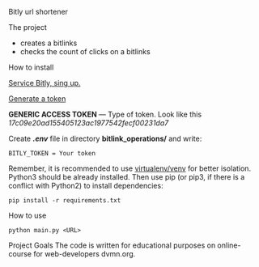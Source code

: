 Bitly url shortener

The project 
- creates a bitlinks
- checks the count of clicks on a bitlinks

How to install

[Service Bitly, sing up.](https://bit.ly/)

[Generate a token](https://bitly.com/a/oauth_apps)

**GENERIC ACCESS TOKEN** — Type of token. Look like this *17c09e20ad155405123ac1977542fecf00231da7*
	
Create ***.env*** file in directory **bitlink_operations/** and write:

	BITLY_TOKEN = Your token
		
Remember, it is recommended to use [virtualenv/venv](https://docs.python.org/3/library/venv.html) for better isolation.
Python3 should be already installed. Then use pip (or pip3, if there is a conflict with Python2) to install dependencies:

	pip install -r requirements.txt
		
How to use

	python main.py <URL>
		
Project Goals
The code is written for educational purposes on online-course for web-developers dvmn.org.
